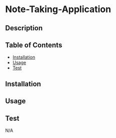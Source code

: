 # Note-Taking-Application

## Description

## Table of Contents

- [Installation](#installation)
- [Usage](#usage)
- [Test](#test)



## Installation




## Usage




## Test

N/A